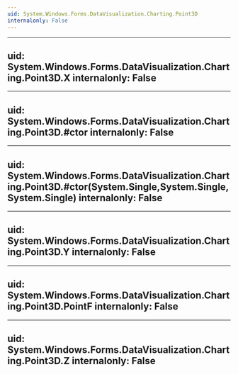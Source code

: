```yaml
---
uid: System.Windows.Forms.DataVisualization.Charting.Point3D
internalonly: False
---
```


---
uid: System.Windows.Forms.DataVisualization.Charting.Point3D.X
internalonly: False
---

---
uid: System.Windows.Forms.DataVisualization.Charting.Point3D.#ctor
internalonly: False
---

---
uid: System.Windows.Forms.DataVisualization.Charting.Point3D.#ctor(System.Single,System.Single,System.Single)
internalonly: False
---

---
uid: System.Windows.Forms.DataVisualization.Charting.Point3D.Y
internalonly: False
---

---
uid: System.Windows.Forms.DataVisualization.Charting.Point3D.PointF
internalonly: False
---

---
uid: System.Windows.Forms.DataVisualization.Charting.Point3D.Z
internalonly: False
---
